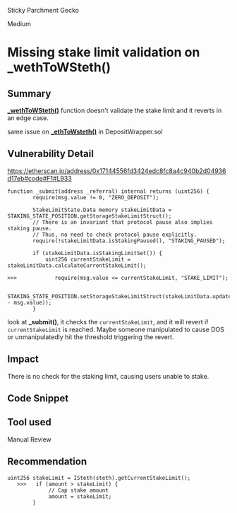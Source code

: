 Sticky Parchment Gecko

Medium

# Missing stake limit validation on _wethToWSteth()

## Summary
**[_wethToWSteth()](https://github.com/sherlock-audit/2024-06-mellow/blob/26aa0445ec405a4ad637bddeeedec4efe1eba8d2/mellow-lrt/src/modules/obol/StakingModule.sol#L79)** function doesn't validate the stake limit and it reverts in an edge case.

same issue on **[_ethToWsteth()](https://github.com/sherlock-audit/2024-06-mellow/blob/26aa0445ec405a4ad637bddeeedec4efe1eba8d2/mellow-lrt/src/utils/DepositWrapper.sol#L31)** in DepositWrapper.sol

## Vulnerability Detail
https://etherscan.io/address/0x17144556fd3424edc8fc8a4c940b2d04936d17eb#code#F1#L933
```solidity
function _submit(address _referral) internal returns (uint256) {
        require(msg.value != 0, "ZERO_DEPOSIT");

        StakeLimitState.Data memory stakeLimitData = STAKING_STATE_POSITION.getStorageStakeLimitStruct();
        // There is an invariant that protocol pause also implies staking pause.
        // Thus, no need to check protocol pause explicitly.
        require(!stakeLimitData.isStakingPaused(), "STAKING_PAUSED");

        if (stakeLimitData.isStakingLimitSet()) {
            uint256 currentStakeLimit = stakeLimitData.calculateCurrentStakeLimit();

>>>            require(msg.value <= currentStakeLimit, "STAKE_LIMIT");

            STAKING_STATE_POSITION.setStorageStakeLimitStruct(stakeLimitData.updatePrevStakeLimit(currentStakeLimit - msg.value));
        }

```
look at **_submit()**, it checks the `currentStakeLimit`, and it will revert if `currentStakeLimit` is reached.
 Maybe someone manipulated to cause DOS or unmanipulatedly hit the threshold triggering the revert. 


## Impact
There is no check for the staking limit, causing users unable to stake.
## Code Snippet

## Tool used

Manual Review

## Recommendation
```solidity
uint256 stakeLimit = ISteth(steth).getCurrentStakeLimit();
   >>>   if (amount > stakeLimit) {
             // Cap stake amount
             amount = stakeLimit;
        }

```